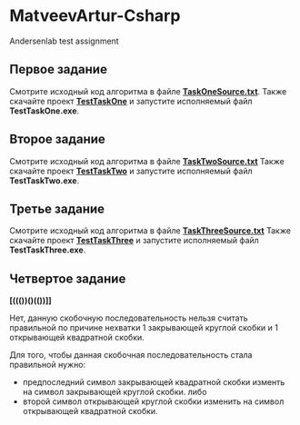 # MatveevArtur-Csharp
Andersenlab test assignment


## Первое задание

Смотрите исходный код алгоритма в файле [**TaskOneSource.txt**](https://github.com/Crypt0putin/MatveevArtur-Csharp/blob/main/TaskOneSource.txt).
Также скачайте проект [**TestTaskOne**](https://github.com/Crypt0putin/MatveevArtur-Csharp/tree/main/TaskOne) и запустите исполняемый файл **TestTaskOne.exe**.


## Второе задание

Смотрите исходный код алгоритма в файле [**TaskTwoSource.txt**](https://github.com/Crypt0putin/MatveevArtur-Csharp/blob/main/TaskTwoSource.txt)
Также скачайте проект [**TestTaskTwo**](https://github.com/Crypt0putin/MatveevArtur-Csharp/tree/main/TaskTwo) и запустите исполняемый файл **TestTaskTwo.exe**.


## Третье задание

Смотрите исходный код алгоритма в файле [**TaskThreeSource.txt**](https://github.com/Crypt0putin/MatveevArtur-Csharp/blob/main/TaskThreeSource.txt)
Также скачайте проект [**TestTaskThree**](https://github.com/Crypt0putin/MatveevArtur-Csharp/tree/main/TaskThree) и запустите исполняемый файл **TestTaskThree.exe**.


## Четвертое задание

**[((())()(())]]**

Нет, данную скобочную последовательность нельзя считать правильной по причине нехватки 1 закрывающей круглой скобки и 1 открывающей квадратной скобки.

Для того, чтобы данная скобочная последовательность стала правильной нужно:

- предпоследний символ закрывающей квадратной скобки изменть на символ закрывающей круглой скобки.
либо
- второй символ открывающей круглой скобки изменить на символ открывающей квадратной скобки.
